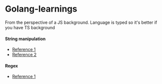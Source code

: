 # Golang-learnings

From the perspective of a JS background. Language is typed so it's better if you have TS background

#### String manipulation
- <a href="https://gobyexample.com/string-functions">Reference 1</a>
- <a href="https://yourbasic.org/golang/string-functions-reference-cheat-sheet/" targe="_blank">Reference 2</a>

#### Regex
- <a href="https://www.educative.io/edpresso/how-to-use-regex-in-golang"> Reference 1 </a>
